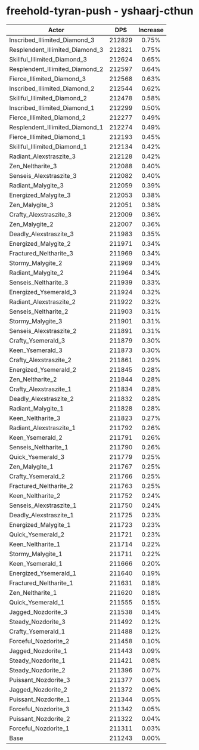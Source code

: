 # freehold-tyran-push - yshaarj-cthun
| Actor | DPS | Increase |
|---|:---:|:---:|
|Inscribed_Illimited_Diamond_3|212829|0.75%|
|Resplendent_Illimited_Diamond_3|212821|0.75%|
|Skillful_Illimited_Diamond_3|212624|0.65%|
|Resplendent_Illimited_Diamond_2|212597|0.64%|
|Fierce_Illimited_Diamond_3|212568|0.63%|
|Inscribed_Illimited_Diamond_2|212544|0.62%|
|Skillful_Illimited_Diamond_2|212478|0.58%|
|Inscribed_Illimited_Diamond_1|212299|0.50%|
|Fierce_Illimited_Diamond_2|212277|0.49%|
|Resplendent_Illimited_Diamond_1|212274|0.49%|
|Fierce_Illimited_Diamond_1|212193|0.45%|
|Skillful_Illimited_Diamond_1|212134|0.42%|
|Radiant_Alexstraszite_3|212128|0.42%|
|Zen_Neltharite_3|212088|0.40%|
|Senseis_Alexstraszite_3|212082|0.40%|
|Radiant_Malygite_3|212059|0.39%|
|Energized_Malygite_3|212053|0.38%|
|Zen_Malygite_3|212051|0.38%|
|Crafty_Alexstraszite_3|212009|0.36%|
|Zen_Malygite_2|212007|0.36%|
|Deadly_Alexstraszite_3|211983|0.35%|
|Energized_Malygite_2|211971|0.34%|
|Fractured_Neltharite_3|211969|0.34%|
|Stormy_Malygite_2|211969|0.34%|
|Radiant_Malygite_2|211964|0.34%|
|Senseis_Neltharite_3|211939|0.33%|
|Energized_Ysemerald_3|211924|0.32%|
|Radiant_Alexstraszite_2|211922|0.32%|
|Senseis_Neltharite_2|211903|0.31%|
|Stormy_Malygite_3|211901|0.31%|
|Senseis_Alexstraszite_2|211891|0.31%|
|Crafty_Ysemerald_3|211879|0.30%|
|Keen_Ysemerald_3|211873|0.30%|
|Crafty_Alexstraszite_2|211861|0.29%|
|Energized_Ysemerald_2|211845|0.28%|
|Zen_Neltharite_2|211844|0.28%|
|Crafty_Alexstraszite_1|211834|0.28%|
|Deadly_Alexstraszite_2|211832|0.28%|
|Radiant_Malygite_1|211828|0.28%|
|Keen_Neltharite_3|211823|0.27%|
|Radiant_Alexstraszite_1|211792|0.26%|
|Keen_Ysemerald_2|211791|0.26%|
|Senseis_Neltharite_1|211790|0.26%|
|Quick_Ysemerald_3|211779|0.25%|
|Zen_Malygite_1|211767|0.25%|
|Crafty_Ysemerald_2|211766|0.25%|
|Fractured_Neltharite_2|211763|0.25%|
|Keen_Neltharite_2|211752|0.24%|
|Senseis_Alexstraszite_1|211750|0.24%|
|Deadly_Alexstraszite_1|211725|0.23%|
|Energized_Malygite_1|211723|0.23%|
|Quick_Ysemerald_2|211721|0.23%|
|Keen_Neltharite_1|211714|0.22%|
|Stormy_Malygite_1|211711|0.22%|
|Keen_Ysemerald_1|211666|0.20%|
|Energized_Ysemerald_1|211640|0.19%|
|Fractured_Neltharite_1|211631|0.18%|
|Zen_Neltharite_1|211620|0.18%|
|Quick_Ysemerald_1|211555|0.15%|
|Jagged_Nozdorite_3|211538|0.14%|
|Steady_Nozdorite_3|211492|0.12%|
|Crafty_Ysemerald_1|211488|0.12%|
|Forceful_Nozdorite_2|211458|0.10%|
|Jagged_Nozdorite_1|211443|0.09%|
|Steady_Nozdorite_1|211421|0.08%|
|Steady_Nozdorite_2|211396|0.07%|
|Puissant_Nozdorite_3|211377|0.06%|
|Jagged_Nozdorite_2|211372|0.06%|
|Puissant_Nozdorite_1|211344|0.05%|
|Forceful_Nozdorite_3|211342|0.05%|
|Puissant_Nozdorite_2|211322|0.04%|
|Forceful_Nozdorite_1|211311|0.03%|
|Base|211243|0.00%|
